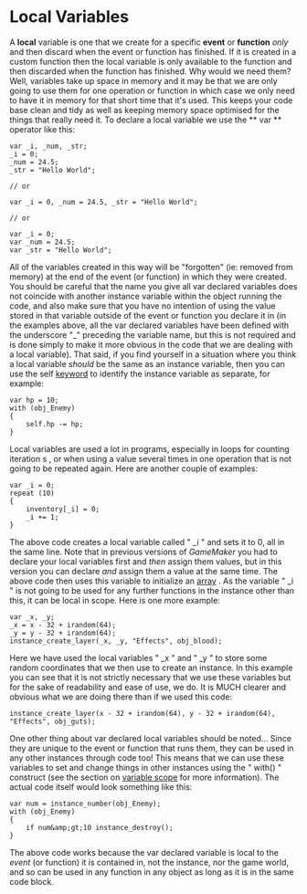 # Local Variables

A **local** variable is one that we create for a specific **event** or
**function** *only* and then discard when the event or function has
finished. If it is created in a custom function then the local variable
is only available to the function and then discarded when the function
has finished. Why would we need them? Well, variables take up space in
memory and it may be that we are only going to use them for one
operation or function in which case we only need to have it in memory
for that short time that it's used. This keeps your code base clean and
tidy as well as keeping memory space optimised for the things that
really need it. To declare a local variable we use the ** var **
operator like this:

``` gml
var _i, _num, _str;
_i = 0;
_num = 24.5;
_str = "Hello World";

// or

var _i = 0, _num = 24.5, _str = "Hello World";

// or

var _i = 0;
var _num = 24.5;
var _str = "Hello World";
```

All of the variables created in this way will be "forgotten" (ie:
removed from memory) at the end of the event (or function) in which they
were created. You should be careful that the name you give all var
declared variables does not coincide with another instance variable
within the object running the code, and also make sure that you have no
intention of using the value stored in that variable outside of the
event or function you declare it in (in the examples above, all the var
declared variables have been defined with the underscore "\_" preceding
the variable name, but this is not required and is done simply to make
it more obvious in the code that we are dealing with a local variable).
That said, if you find yourself in a situation where you think a local
variable *should* be the same as an instance variable, then you can use
the self [keyword](../Instance_Keywords) to identify the instance
variable as separate, for example:

``` gml
var hp = 10;
with (obj_Enemy)
{
    self.hp -= hp;
}
```

Local variables are used a lot in programs, especially in loops for
counting iteration s , or when using a value several times in one
operation that is not going to be repeated again. Here are another
couple of examples:

``` gml
var _i = 0;
repeat (10)
{
    inventory[_i] = 0;
    _i += 1;
}
```

The above code creates a local variable called " \_i " and sets it to 0,
all in the same line. Note that in previous versions of *GameMaker* you
had to declare your local variables first and *then* assign them values,
but in this version you can declare *and* assign them a value at the
same time. The above code then uses this variable to initialize an
[array](../Arrays) . As the variable " \_i " is not going to be used
for any further functions in the instance other than this, it can be
local in scope. Here is one more example:

``` gml
var _x, _y;
_x = x - 32 + irandom(64);
_y = y - 32 + irandom(64);
instance_create_layer(_x, _y, "Effects", obj_blood);
```

Here we have used the local variables " \_x " and " \_y " to store some
random coordinates that we then use to create an instance. In this
example you can see that it is not strictly necessary that we use these
variables but for the sake of readability and ease of use, we do. It is
MUCH clearer and obvious what we are doing there than if we used this
code:

``` gml
instance_create_layer(x - 32 + irandom(64), y - 32 + irandom(64), "Effects", obj_guts);
```

One other thing about var declared local variables should be noted...
Since they are unique to the event or function that runs them, they can
be used in any other instances through code too! This means that we can
use these variables to set and change things in other instances using
the " with() " construct (see the section on [variable
scope](../Variables_And_Variable_Scope) for more information). The
actual code itself would look something like this:

``` gml
var num = instance_number(obj_Enemy);
with (obj_Enemy)
{
    if num&amp;gt;10 instance_destroy();
}
```

The above code works because the var declared variable is local to the
*event* (or function) it is contained in, not the instance, nor the game
world, and so can be used in any function in any object as long as it is
in the same code block.
